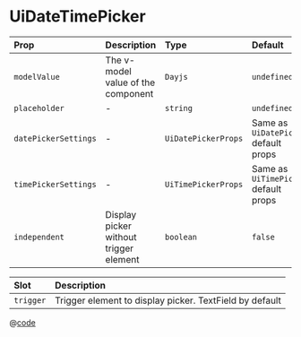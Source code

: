 # UiDateTimePicker

| Prop                 | Description                            | Type                | Default                              | Required |
| :------------------- | :------------------------------------- | :------------------ | :----------------------------------- | :------- |
| `modelValue`         | The v-model value of the component     | `Dayjs`             | `undefined`                          | `false`  |
| `placeholder`        | -                                      | `string`            | `undefined`                          | `false`  |
| `datePickerSettings` | -                                      | `UiDatePickerProps` | Same as `UiDatePicker` default props | `false`  |
| `timePickerSettings` | -                                      | `UiTimePickerProps` | Same as `UiTimePicker` default props | `false`  |
| `independent`        | Display picker without trigger element | `boolean`           | `false`                              | `false`  |

| Slot      | Description                                             |
| :-------- | :------------------------------------------------------ |
| `trigger` | Trigger element to display picker. TextField by default |

<DemoUiDateTimePicker style="max-width: 400px" />

<script setup>
import DemoUiDateTimePicker from '~/components/demo/DemoUiDateTimePicker.vue';
</script>

@[code](~/components/demo/DemoUiDateTimePicker.vue)
